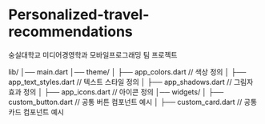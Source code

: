 # Personalized-travel-recommendations

숭실대학교 미디어경영학과 모바일프로그래밍 팀 프로젝트

lib/
│── main.dart
│── theme/
│ ├── app_colors.dart // 색상 정의
│ ├── app_text_styles.dart // 텍스트 스타일 정의
│ ├── app_shadows.dart // 그림자 효과 정의
│ ├── app_icons.dart // 아이콘 정의
│── widgets/
│ ├── custom_button.dart // 공통 버튼 컴포넌트 예시
│ ├── custom_card.dart // 공통 카드 컴포넌트 예시
